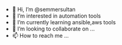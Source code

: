 - 👋 Hi, I’m @semmersultan
- 👀 I’m interested in automation tools
- 🌱 I’m currently learning ansible,aws tools
- 💞️ I’m looking to collaborate on ...
- 📫 How to reach me ...

<!---
semmersultan/semmersultan is a ✨ special ✨ repository because its `README.md` (this file) appears on your GitHub profile.
You can click the Preview link to take a look at your changes.
--->
